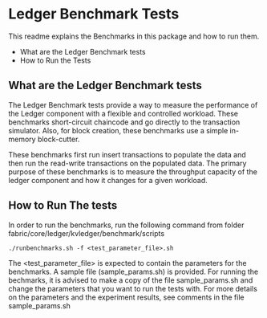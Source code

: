 # Ledger Benchmark Tests

This readme explains the Benchmarks in this package and how to run them.

- What are the Ledger Benchmark tests
- How to Run the Tests

## What are the Ledger Benchmark tests

The Ledger Benchmark tests provide a way to measure the performance of the Ledger
component with a flexible and controlled workload. These benchmarks short-circuit
chaincode and go directly to the transaction simulator. Also, for block creation,
these benchmarks use a simple in-memory block-cutter.

These benchmarks first run insert transactions to populate the data and then run the 
read-write transactions on the populated data. The primary purpose of these benchmarks is
to measure the throughput capacity of the ledger component and how it changes for a given
workload.

## How to Run The tests
In order to run the benchmarks, run the following command from folder fabric/core/ledger/kvledger/benchmark/scripts
```
./runbenchmarks.sh -f <test_parameter_file>.sh
```
The <test_parameter_file> is expected to contain the parameters for the benchmarks. A sample file (sample_params.sh) is provided.
For running the bechmarks, it is advised to make a copy of the file sample_params.sh and change the parameters that you want to run the tests with. For more details on the parameters and the experiment results, see comments in the file sample_params.sh